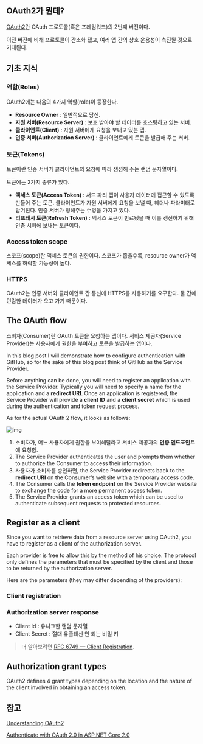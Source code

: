 ## OAuth2가 뭔데?

[OAuth2](https://oauth.net/2/)란 OAuth 프로토콜(혹은 프레임워크)의 2번째 버전이다.

이전 버전에 비해 프로토콜이 간소화 됐고, 여러 앱 간의 상호 운용성이 촉진될 것으로 기대된다.

## 기초 지식

### 역할(Roles)

OAuth2에는 다음의 4가지 역할(role)이 등장한다.

- **Resource Owner** : 일반적으로 당신.
- **자원 서버(Resource Server)** : 보호 받아야 할 데이터를 호스팅하고 있는 서버.
- **클라이언트(Client)** : 자원 서버에게 요청을 보내고 있는 앱.
- **인증 서버(Authorization Server)** : 클라이언트에게 토큰을 발급해 주는 서버.


### 토큰(Tokens)

토큰이란 인증 서버가 클라이언트의 요청에 따라 생성해 주는 랜덤 문자열이다.

토큰에는 2가지 종류가 있다.

- **액세스 토큰(Access Token)** : 서드 파티 앱이 사용자 데이터에 접근할 수 있도록 만들어 주는 토큰. 클라이언트가 자원 서버에게 요청을 보낼 때, 헤더나 파라미터로 담겨진다. 인증 서버가 정해주는 수명을 가지고 있다.
- **리프레시 토큰(Refresh Token)** : 액세스 토큰이 만료됐을 때 이를 갱신하기 위해 인증 서버에 보내는 토큰이다.


### Access token scope

스코프(scope)란 액세스 토큰의 권한이다. 스코프가 좁을수록, resource owner가 액세스를 허락할 가능성이 높다.

### HTTPS

OAuth2는 인증 서버와 클라이언트 간 통신에 HTTPS를 사용하기를 요구한다. 둘 간에 민감한 데이터가 오고 가기 때문이다.

## The OAuth flow

소비자(Consumer)란 OAuth 토큰을 요청하는 앱이다. 서비스 제공자(Service Provider)는 사용자에게 권한을 부여하고 토큰을 발급하는 앱이다.

In this blog post I will demonstrate how to configure authentication with GitHub, so for the sake of this blog post think of GitHub as the Service Provider.

Before anything can be done, you will need to register an application with the Service Provider. Typically you will need to specify a name for the application and a **redirect URI**. Once an application is registered, the Service Provider will provide a **client ID** and a **client secret** which is used during the authentication and token request process.

As for the actual OAuth 2 flow, it looks as follows:

![img](https://d33wubrfki0l68.cloudfront.net/f30d5ac10ca90445be13eea4338d2bbfb18c2ac5/0d726/assets/images/2015-04-14-introduction-to-aspnet5-generic-oauth-provider/oauth-flow.png) 

1. 소비자가, 어느 사용자에게 권한을 부여해달라고 서비스 제공자의 **인증 엔드포인트**에 요청함.
2. The Service Provider authenticates the user and prompts them whether to authorize the Consumer to access their information.
3. 사용자가 소비자를 승인하면, the Service Provider redirects back to the **redirect URI** on the Consumer’s website with a temporary access code.
4. The Consumer calls the **token endpoint** on the Service Provider website to exchange the code for a more permanent access token.
5. The Service Provider grants an access token which can be used to authenticate subsequent requests to protected resources.

## Register as a client

Since you want to retrieve data from a resource server using OAuth2, you have to register as a client of the authorization server.

Each provider is free to allow this by the method of his choice. The protocol only defines the parameters that must be specified by the client and those to be returned by the authorization server.

Here are the parameters (they may differ depending of the providers):

### Client registration

### Authorization server response

- Client Id : 유니크한 랜덤 문자열
- Client Secret : 절대 유출돼선 안 되는 비밀 키

> 더 알아보려면  [RFC 6749 — Client Registration](http://tools.ietf.org/html/rfc6749#section-2).

## Authorization grant types

OAuth2 defines 4 grant types depending on the location and the nature of the client involved in obtaining an access token.




## 참고

[Understanding OAuth2](http://www.bubblecode.net/en/2016/01/22/understanding-oauth2/)

[Authenticate with OAuth 2.0 in ASP.NET Core 2.0](https://www.jerriepelser.com/blog/authenticate-oauth-aspnet-core-2/)